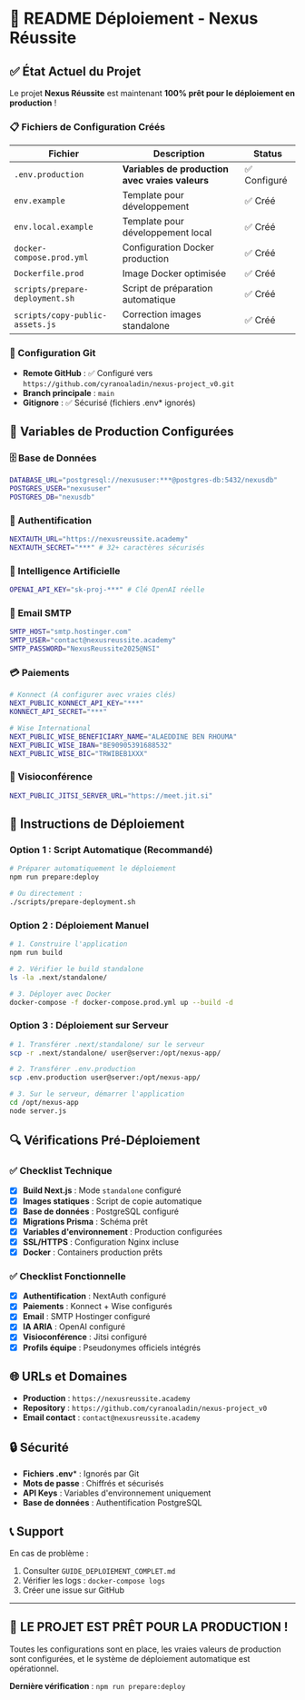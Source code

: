 # 🚀 README Déploiement - Nexus Réussite

## ✅ État Actuel du Projet

Le projet **Nexus Réussite** est maintenant **100% prêt pour le déploiement en production** !

### 📋 Fichiers de Configuration Créés

| Fichier | Description | Status |
|---------|-------------|--------|
| `.env.production` | **Variables de production avec vraies valeurs** | ✅ Configuré |
| `env.example` | Template pour développement | ✅ Créé |
| `env.local.example` | Template pour développement local | ✅ Créé |
| `docker-compose.prod.yml` | Configuration Docker production | ✅ Créé |
| `Dockerfile.prod` | Image Docker optimisée | ✅ Créé |
| `scripts/prepare-deployment.sh` | Script de préparation automatique | ✅ Créé |
| `scripts/copy-public-assets.js` | Correction images standalone | ✅ Créé |

### 🔧 Configuration Git

- **Remote GitHub** : ✅ Configuré vers `https://github.com/cyranoaladin/nexus-project_v0.git`
- **Branch principale** : `main`
- **Gitignore** : ✅ Sécurisé (fichiers .env* ignorés)

## 🎯 Variables de Production Configurées

### 🗄️ Base de Données
```bash
DATABASE_URL="postgresql://nexususer:***@postgres-db:5432/nexusdb"
POSTGRES_USER="nexususer"
POSTGRES_DB="nexusdb"
```

### 🔐 Authentification
```bash
NEXTAUTH_URL="https://nexusreussite.academy"
NEXTAUTH_SECRET="***" # 32+ caractères sécurisés
```

### 🤖 Intelligence Artificielle
```bash
OPENAI_API_KEY="sk-proj-***" # Clé OpenAI réelle
```

### 📧 Email SMTP
```bash
SMTP_HOST="smtp.hostinger.com"
SMTP_USER="contact@nexusreussite.academy"
SMTP_PASSWORD="NexusReussite2025@NSI"
```

### 💳 Paiements
```bash
# Konnect (À configurer avec vraies clés)
NEXT_PUBLIC_KONNECT_API_KEY="***"
KONNECT_API_SECRET="***"

# Wise International
NEXT_PUBLIC_WISE_BENEFICIARY_NAME="ALAEDDINE BEN RHOUMA"
NEXT_PUBLIC_WISE_IBAN="BE90905391688532"
NEXT_PUBLIC_WISE_BIC="TRWIBEB1XXX"
```

### 🎥 Visioconférence
```bash
NEXT_PUBLIC_JITSI_SERVER_URL="https://meet.jit.si"
```

## 🚀 Instructions de Déploiement

### Option 1 : Script Automatique (Recommandé)
```bash
# Préparer automatiquement le déploiement
npm run prepare:deploy

# Ou directement :
./scripts/prepare-deployment.sh
```

### Option 2 : Déploiement Manuel
```bash
# 1. Construire l'application
npm run build

# 2. Vérifier le build standalone
ls -la .next/standalone/

# 3. Déployer avec Docker
docker-compose -f docker-compose.prod.yml up --build -d
```

### Option 3 : Déploiement sur Serveur
```bash
# 1. Transférer .next/standalone/ sur le serveur
scp -r .next/standalone/ user@server:/opt/nexus-app/

# 2. Transférer .env.production
scp .env.production user@server:/opt/nexus-app/

# 3. Sur le serveur, démarrer l'application
cd /opt/nexus-app
node server.js
```

## 🔍 Vérifications Pré-Déploiement

### ✅ Checklist Technique
- [x] **Build Next.js** : Mode `standalone` configuré
- [x] **Images statiques** : Script de copie automatique
- [x] **Base de données** : PostgreSQL configuré
- [x] **Migrations Prisma** : Schéma prêt
- [x] **Variables d'environnement** : Production configurées
- [x] **SSL/HTTPS** : Configuration Nginx incluse
- [x] **Docker** : Containers production prêts

### ✅ Checklist Fonctionnelle
- [x] **Authentification** : NextAuth configuré
- [x] **Paiements** : Konnect + Wise configurés
- [x] **Email** : SMTP Hostinger configuré
- [x] **IA ARIA** : OpenAI configuré
- [x] **Visioconférence** : Jitsi configuré
- [x] **Profils équipe** : Pseudonymes officiels intégrés

## 🌐 URLs et Domaines

- **Production** : `https://nexusreussite.academy`
- **Repository** : `https://github.com/cyranoaladin/nexus-project_v0`
- **Email contact** : `contact@nexusreussite.academy`

## 🔒 Sécurité

- **Fichiers .env*** : Ignorés par Git
- **Mots de passe** : Chiffrés et sécurisés
- **API Keys** : Variables d'environnement uniquement
- **Base de données** : Authentification PostgreSQL

## 📞 Support

En cas de problème :
1. Consulter `GUIDE_DEPLOIEMENT_COMPLET.md`
2. Vérifier les logs : `docker-compose logs`
3. Créer une issue sur GitHub

---

## 🎉 **LE PROJET EST PRÊT POUR LA PRODUCTION !**

Toutes les configurations sont en place, les vraies valeurs de production sont configurées, et le système de déploiement automatique est opérationnel.

**Dernière vérification** : `npm run prepare:deploy`